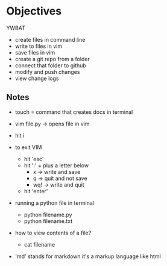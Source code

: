 # Objectives
YWBAT 
- create files in command line 
- write to files in vim
- save files in vim
- create a git repo from a folder
- connect that folder to github
- modify and push changes 
- view change logs

## Notes
- touch = command that creates docs in terminal
- vim file.py -> opens file in vim
- hit i
- to exit VIM
	- hit 'esc'
	- hit ':' + plus a letter below
		- x -> write and save
		- q -> quit and not save
		- wq! -> write and quit 
	- hit 'enter'	
- running a python file in terminal
	- python filename.py
	- python filename.txt

- how to view contents of a file?
	- cat filename

- 'md' stands for markdown it's a markup language like html
